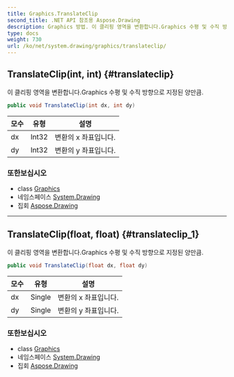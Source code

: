 ```yaml
---
title: Graphics.TranslateClip
second_title: .NET API 참조용 Aspose.Drawing
description: Graphics 방법. 이 클리핑 영역을 변환합니다.Graphics 수평 및 수직 방향으로 지정된 양만큼.
type: docs
weight: 730
url: /ko/net/system.drawing/graphics/translateclip/
---
```

## TranslateClip(int, int) {#translateclip}

이 클리핑 영역을 변환합니다.Graphics 수평 및 수직 방향으로 지정된 양만큼.

```csharp
public void TranslateClip(int dx, int dy)
```

| 모수 | 유형 | 설명 |
| --- | --- | --- |
| dx | Int32 | 변환의 x 좌표입니다. |
| dy | Int32 | 변환의 y 좌표입니다. |

### 또한보십시오

* class [Graphics](../)
* 네임스페이스 [System.Drawing](../../graphics/)
* 집회 [Aspose.Drawing](../../../)

---

## TranslateClip(float, float) {#translateclip_1}

이 클리핑 영역을 변환합니다.Graphics 수평 및 수직 방향으로 지정된 양만큼.

```csharp
public void TranslateClip(float dx, float dy)
```

| 모수 | 유형 | 설명 |
| --- | --- | --- |
| dx | Single | 변환의 x 좌표입니다. |
| dy | Single | 변환의 y 좌표입니다. |

### 또한보십시오

* class [Graphics](../)
* 네임스페이스 [System.Drawing](../../graphics/)
* 집회 [Aspose.Drawing](../../../)


